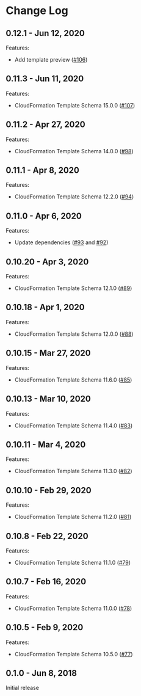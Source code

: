 # Change Log

## 0.12.1 - Jun 12, 2020

Features:
- Add template preview ([#106](https://github.com/aws-cloudformation/aws-cfn-lint-visual-studio-code/pull/106))

## 0.11.3 - Jun 11, 2020

Features:
- CloudFormation Template Schema 15.0.0 ([#107](https://github.com/aws-cloudformation/aws-cfn-lint-visual-studio-code/pull/107))

## 0.11.2 - Apr 27, 2020

Features:
- CloudFormation Template Schema 14.0.0 ([#98](https://github.com/aws-cloudformation/aws-cfn-lint-visual-studio-code/pull/98))


## 0.11.1 - Apr 8, 2020

Features:
- CloudFormation Template Schema 12.2.0 ([#94](https://github.com/aws-cloudformation/aws-cfn-lint-visual-studio-code/pull/94))

## 0.11.0 - Apr 6, 2020

Features:
- Update dependencies ([#93](https://github.com/aws-cloudformation/aws-cfn-lint-visual-studio-code/pull/93) and [#92](https://github.com/aws-cloudformation/aws-cfn-lint-visual-studio-code/pull/92))

## 0.10.20 - Apr 3, 2020

Features:
- CloudFormation Template Schema 12.1.0 ([#89](https://github.com/aws-cloudformation/aws-cfn-lint-visual-studio-code/pull/89))

## 0.10.18 - Apr 1, 2020

Features:
- CloudFormation Template Schema 12.0.0 ([#88](https://github.com/aws-cloudformation/aws-cfn-lint-visual-studio-code/pull/88))

## 0.10.15 - Mar 27, 2020

Features:
- CloudFormation Template Schema 11.6.0 ([#85](https://github.com/aws-cloudformation/aws-cfn-lint-visual-studio-code/pull/85))

## 0.10.13 - Mar 10, 2020

Features:
- CloudFormation Template Schema 11.4.0 ([#83](https://github.com/aws-cloudformation/aws-cfn-lint-visual-studio-code/pull/83))

## 0.10.11 - Mar 4, 2020

Features:
- CloudFormation Template Schema 11.3.0 ([#82](https://github.com/aws-cloudformation/aws-cfn-lint-visual-studio-code/pull/82))

## 0.10.10 - Feb 29, 2020

Features:
- CloudFormation Template Schema 11.2.0 ([#81](https://github.com/aws-cloudformation/aws-cfn-lint-visual-studio-code/pull/81))

## 0.10.8 - Feb 22, 2020

Features:
- CloudFormation Template Schema 11.1.0 ([#79](https://github.com/aws-cloudformation/aws-cfn-lint-visual-studio-code/pull/79))

## 0.10.7 - Feb 16, 2020

Features:
- CloudFormation Template Schema 11.0.0 ([#78](https://github.com/aws-cloudformation/aws-cfn-lint-visual-studio-code/pull/78))

## 0.10.5 - Feb 9, 2020

Features:
- CloudFormation Template Schema 10.5.0 ([#77](https://github.com/aws-cloudformation/aws-cfn-lint-visual-studio-code/pull/77))

## 0.1.0 - Jun 8, 2018

Initial release
